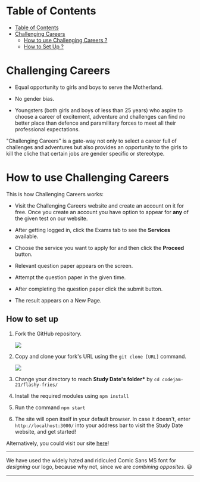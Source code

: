 <p align="center">
    
</p>

# Table of Contents

- [Table of Contents](#table-of-contents)
- [Challenging Careers](#challenging-careers)
    - [How to use Challenging Careers ?](#how-to-use-challenging-careers)
    - [How to Set Up ?](#how-to-set-up)

# Challenging Careers

- Equal opportunity to girls and boys to serve the Motherland.

- No gender bias.

- Youngsters (both girls and boys of less than 25 years) who aspire to choose a career of excitement, adventure and challenges can find no better place than defence and paramilitary forces to meet all their professional expectations.

"Challenging Careers" is a gate-way not only to select a career full of challenges and adventures but also provides an opportunity to the girls to kill the cliche that certain jobs are gender specific or stereotype.

# How to use Challenging Careers

This is how Challenging Careers works:

- Visit the Challenging Careers website and create an account on it for free. Once you create an account you have option to appear for **any** of the given test on our website.
  

- After getting logged in, click the Exams tab to see the **Services** available.

  

- Choose the service you want to apply for and then click the **Proceed** button.
- Relevant question paper appears on the screen. 
- Attempt the question paper in the given time.

  

- After completing the question paper click the submit button. 
- The result appears on a New Page.

## How to set up

1. Fork the GitHub repository.

   <img src=src/components/Homepage/ss3.PNG>

2. Copy and clone your fork's URL using the `git clone [URL]` command.

   <img src=src/components/Homepage/ss4.PNG>

3. Change your directory to reach **Study Date's folder\*** by `cd codejam-21/flashy-fries/`
4. Install the required modules using `npm install`
5. Run the command `npm start`
6. The site will open itself in your default browser. In case it doesn't, enter `http://localhost:3000/` into your address bar to visit the Study Date website, and get started!

Alternatively, you could visit our site [here](https://study-date-eda7b.web.app/)!

---

We have used the widely hated and ridiculed Comic Sans MS font for _designing_ our logo, because why not, since we are _combining opposites_. :smiley:

---
